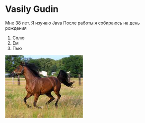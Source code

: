 # **Vasily Gudin**

Мне 38 лет. Я изучаю Java
После работы я собираюсь на день рождения

1. Сплю
2. Ем
3. Пью

![Лошадь](img/horse.jpg)

